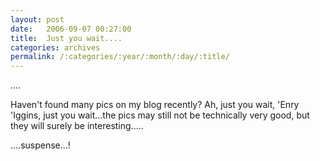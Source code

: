 ```yaml
---
layout: post
date:	2006-09-07 00:27:00
title:  Just you wait....
categories: archives
permalink: /:categories/:year/:month/:day/:title/
---
```

....

Haven't found many pics on my blog recently? Ah, just you wait, 'Enry 'Iggins, just you wait...the pics may still not be technically very good, but they will surely be interesting.....

....suspense...!
